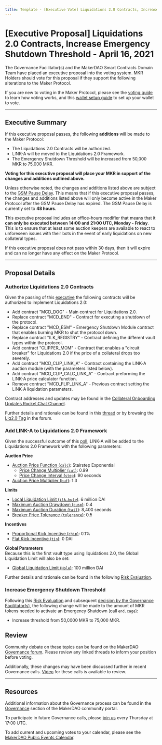 ```yaml
---
title: Template - [Executive Vote] Liquidations 2.0 Contracts, Increase Emergency Shutdown Threshold  - April 16, 2021
---
```

# [Executive Proposal] Liquidations 2.0 Contracts, Increase Emergency Shutdown Threshold  - April 16, 2021
The Governance Facilitator(s) and the MakerDAO Smart Contracts Domain Team have placed an executive proposal into the voting system. MKR Holders should vote for this proposal if they support the following alterations to the Maker Protocol.

If you are new to voting in the Maker Protocol, please see the [voting guide](https://community-development.makerdao.com/en/learn/governance/how-voting-works/) to learn how voting works, and this [wallet setup guide](https://community-development.makerdao.com/en/learn/governance/voting-setup/) to set up your wallet to vote.

---

## Executive Summary

If this executive proposal passes, the following **additions** will be made to the Maker Protocol:
* The Liquidations 2.0 Contracts will be authorized.
* LINK-A will be moved to the Liquidations 2.0 Framework.
* The Emergency Shutdown Threshold will be increased from 50,000 MKR to 75,000 MKR.

**Voting for this executive proposal will place your MKR in support of the changes and additions outlined above.**

Unless otherwise noted, the changes and additions listed above are subject to the [GSM Pause Delay](https://community-development.makerdao.com/en/learn/governance/param-gsm-pause-delay). This means that if this executive proposal passes, the changes and additions listed above will only become active in the Maker Protocol after the GSM Pause Delay has expired. The GSM Pause Delay is currently set to **48 hours**.

This executive proposal includes an office-hours modifier that means that it **can only be executed between 14:00 and 21:00 UTC, Monday - Friday**. This is to ensure that at least some auction keepers are available to react to unforeseen issues with their bots in the event of early liquidations on new collateral types.

If this executive proposal does not pass within 30 days, then it will expire and can no longer have any effect on the Maker Protocol.

---

## Proposal Details

### Authorize Liquidations 2.0 Contracts

Given the passing of this [executive](https://vote.makerdao.com/executive/6058cea1efe023001bfeb313?network=mainnet#proposal-detail) the following contracts will be authorized to implement Liquidations 2.0:
* Add contract "MCD_DOG" - Main contract for Liquidations 2.0.
* Replace contract "MCD_END" - Contract for executing a shutdown of the protocol.
* Replace contract "MCD_ESM" - Emergency Shutdown Module contract that enables burning MKR to shut the protocol down.
* Replace contract "ILK_REGISTRY" - Contract defining the different vault types within the protocol.
* Add contract "CLIPPER_MOM" - Contract that enables a "circuit breaker" for Liquidations 2.0 if the price of a collateral drops too severely.
* Add contract "MCD_CLIP_LINK_A" - Contract containing the LINK-A auction module (with the parameters listed below).
* Add contract "MCD_CLIP_CALC_LINK_A" - Contract preforming the LINK-A price calculator function.
* Remove contract "MCD_FLIP_LINK_A" - Previous contract setting the LINK-A liquidation parameters.

Contract addresses and updates may be found in the [Collateral Onboarding Updates Rocket.Chat Channel](https://chat.makerdao.com/channel/collateral-onboarding-updates-ext).

Further details and rationale can be found in this [thread](https://forum.makerdao.com/t/mip45-liquidations-2-0-liq-2-0-liquidation-system-redesign/6352) or by browsing the [Liq2.0 Tag](https://forum.makerdao.com/tag/liq-20) in the forum.

### Add LINK-A to Liquidations 2.0 Framework

Given the successful outcome of this [poll](https://vote.makerdao.com/polling/QmPtNp9a?network=mainnet#poll-detail), LINK-A will be added to the Liquidations 2.0 Framework with the following parameters:

**Auction Price**
* [Auction Price Function (`calc`)](https://community-development.makerdao.com/en/learn/governance/param-auction-price-function): Stairstep Exponential
   * [Price Change Multiplier (`cut`)](https://community-development.makerdao.com/en/learn/governance/param-auction-price-function): 0.99
   * [Price Change Interval (`step`)](https://community-development.makerdao.com/en/learn/governance/param-auction-price-function): 90 seconds
* [Auction Price Multiplier (`buf`)](https://community-development.makerdao.com/en/learn/governance/param-auction-price-multiplier): 1.3

**Limits**
* [Local Liquidation Limit (`ilk.hole`)](https://community-development.makerdao.com/en/learn/governance/param-local-liquidation-limit): 6 million DAI
* [Maximum Auction Drawdown (`cusp`)](https://community-development.makerdao.com/en/learn/governance/param-max-auction-drawdown): 0.4
* [Maximum Auction Duration (`tail`)](https://community-development.makerdao.com/en/learn/governance/param-max-auction-duration): 8,400 seconds
* [Breaker Price Tolerance (`tolerance`)](https://community-development.makerdao.com/en/learn/governance/param-breaker-price-tolerance): 0.5

**Incentives**
* [Proportional Kick Incentive (`chip`)](https://community-development.makerdao.com/en/learn/governance/param-proportional-kick-incentive): 0.1%
* [Flat Kick Incentive (`tip`)](https://community-development.makerdao.com/en/learn/governance/param-flat-kick-incentive): 0 DAI

**Global Parameters**  
Because this is the first vault type using liquidations 2.0, the Global Liquidation Limit will also be set:
* [Global Liquidation Limit (`Hole`)](https://community-development.makerdao.com/en/learn/governance/param-global-liquidation-limit): 100 million DAI

Further details and rationale can be found in the following [Risk Evaluation](https://forum.makerdao.com/t/link-a-liquidations-2-0-parameters/7180).

### Increase Emergency Shutdown Threshold

Following this [Risk Evaluation](https://forum.makerdao.com/t/informal-poll-should-we-raise-the-minimum-mkr-needed-to-call-end-cage-for-emergency-shutdown/7277/16) and subsequent [decision by the Governance Facilitator(s)](https://forum.makerdao.com/t/emergency-shutdown-module-threshold-change/7526), the following change will be made to the amount of MKR tokens needed to activate an Emergency Shutdown (call `end.cage`):
* Increase threshold from 50,0000 MKR to 75,000 MKR.

## Review

Community debate on these topics can be found on the MakerDAO [Governance forum](https://forum.makerdao.com/). Please review any linked threads to inform your position before voting.

Additionally, these changes may have been discussed further in recent Governance calls. [Video](https://www.youtube.com/playlist?list=PLLzkWCj8ywWNq5-90-Id6VPSsrk4OWVan) for these calls is available to review.

---

## Resources

Additional information about the Governance process can be found in the [Governance](https://community-development.makerdao.com/en/learn/governance) section of the MakerDAO community portal.

To participate in future Governance calls, please [join us](https://github.com/makerdao/community/tree/master/governance/governance-and-risk-meetings) every Thursday at 17:00 UTC.

To add current and upcoming votes to your calendar, please see the [MakerDAO Public Events Calendar](https://calendar.google.com/calendar/embed?src=makerdao.com_3efhm2ghipksegl009ktniomdk%40group.calendar.google.com&ctz=UTC&mode=week&showCalendars=0&showPrint=0).
